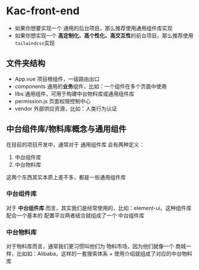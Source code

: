# Kac-front-end

- 如果你想要实现一个 通用的后台项目，那么推荐使用通用组件库实现
- 如果你想实现一个 **高定制化、高个性化、高交互性**的前台项目，那么推荐使用 `tailwindcss`实现

## 文件夹结构

- App.vue 项目根组件，一级路由出口
- components 通用的**业务**组件，比如：一个组件在多个页面中使用
- libs 通用组件，可用于构建中台物料库或通用组件库
- permission.js 页面权限控制中心
- vendor 外部供应资源，比如：人类行为认证

## 中台组件库/物料库概念与通用组件

在目前的项目开发中，通常对于 通用组件库 会有两种定义：

1. 中台组件库
2. 中台物料库

这两个东西其实本质上差不多，都是一些通用组件库

### 中台组件库

对于 **中台组件库** 而言，其实我们是经常使用的，比如：element-ui。这种组件库配合一个基本的 配置平台两者结合就组成了一个 中台组件库

### 中台物料库

对于物料库而言，通常我们更习惯叫他们为 物料市场，因为他们就像一个 商城一样，比如如：Alibaba，这样的一套搜索体系 + 使用介绍就组成了对应的中台物料库
